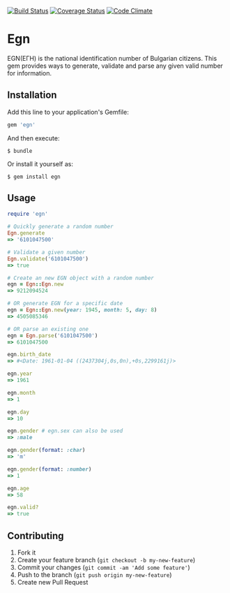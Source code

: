 [![Build Status](https://travis-ci.org/gmitrev/egn.svg?branch=master)](https://travis-ci.org/gmitrev/egn)
[![Coverage Status](https://coveralls.io/repos/gmitrev/egn/badge.png?branch=master)](https://coveralls.io/r/gmitrev/egn?branch=master)
[![Code Climate](https://codeclimate.com/github/gmitrev/egn.png)](https://codeclimate.com/github/gmitrev/egn)
# Egn

EGN(ЕГН) is the national identification number of Bulgarian citizens. This gem
provides ways to generate, validate and parse any given valid number for
information.

## Installation

Add this line to your application's Gemfile:
```ruby
gem 'egn'
```
And then execute:

    $ bundle

Or install it yourself as:

    $ gem install egn

## Usage

```ruby
require 'egn'

# Quickly generate a random number
Egn.generate
=> '6101047500'

# Validate a given number
Egn.validate('6101047500')
=> true

# Create an new EGN object with a random number
egn = Egn::Egn.new
=> 9212094524

# OR generate EGN for a specific date
egn = Egn::Egn.new(year: 1945, month: 5, day: 8)
=> 4505085346

# OR parse an existing one
egn = Egn.parse('6101047500')
=> 6101047500

egn.birth_date
=> #<Date: 1961-01-04 ((2437304j,0s,0n),+0s,2299161j)>

egn.year
=> 1961

egn.month
=> 1

egn.day
=> 10

egn.gender # egn.sex can also be used
=> :male

egn.gender(format: :char)
=> 'm'

egn.gender(format: :number)
=> 1

egn.age
=> 58

egn.valid?
=> true
```

## Contributing

1. Fork it
2. Create your feature branch (`git checkout -b my-new-feature`)
3. Commit your changes (`git commit -am 'Add some feature'`)
4. Push to the branch (`git push origin my-new-feature`)
5. Create new Pull Request
